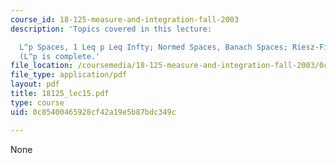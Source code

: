 ```yaml
---
course_id: 18-125-measure-and-integration-fall-2003
description: 'Topics covered in this lecture:

  L^p Spaces, 1 Leq p Leq Infty; Normed Spaces, Banach Spaces; Riesz-Fischer Theorem
  (L^p is complete.'
file_location: /coursemedia/18-125-measure-and-integration-fall-2003/0c85400465928cf42a19e5b87bdc349c_18125_lec15.pdf
file_type: application/pdf
layout: pdf
title: 18125_lec15.pdf
type: course
uid: 0c85400465928cf42a19e5b87bdc349c

---
```

None